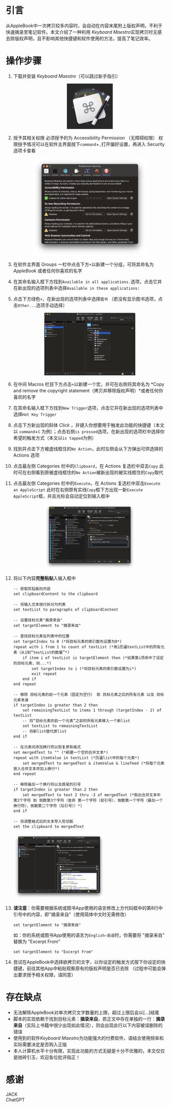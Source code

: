 # 引言

​	从AppleBook中一次拷贝较多内容时，会自动在内容末尾附上版权声明，不利于快速摘录至笔记软件。本文介绍了一种利用 *Keyboard Maestro*实现拷贝时无感去除版权声明，且不影响其他快捷键和软件使用的方法，提高了笔记效率。

# 操作步骤

1. 下载并安装 *Keyboard Maestro*（可以跳过新手指引）
   <center><img src="https://raw.githubusercontent.com/Lavan1874/markdownimage/main/kmicon-1.tiff.png" style="zoom:25%;" /><center>

2. 授予其相关权限
   必须授予的为 Accessibility Permission （无障碍权限）
   权限授予情况可以在软件主界面按下`command`+`,`打开偏好设置，再进入 Security 选项卡查看

   <center><img src="https://raw.githubusercontent.com/Lavan1874/markdownimage/main/Security%20tab.png" style="zoom:35%;" /><center>

3. 在软件主界面 Groups 一栏中点击下方`+`以新建一个分组，可将其命名为 *AppleBook* 或者任何你喜欢的名字

4. 在其命名输入框下方找到`Available in all applications.`选项，点击它并在新出现的选项列表中选择`Available in these applications:`

5. 点击下方绿色`+`，在新出现的选项列表中选择`图书`
   （若没有显示图书选项，点击`Other...`选项手动选择）
   <center><img src="https://raw.githubusercontent.com/Lavan1874/markdownimage/main/Groups_AppleBook_%E5%9B%BE%E4%B9%A6.png" style="zoom:28%;" /><center>

6. 在中间 Macros 栏目下方点击`+`以新建一个宏，并可在右侧将其命名为 *Copy and remove the copyright statement（拷贝并移除版权声明）*或者任何你喜欢的名字

7. 在其命名输入框下方找到`New Trigger`选项，点击它并在新出现的选项列表中选择`Hot Key Trigger`

8. 点击下方新出现的斜体 *Click* ，并键入你想要用于触发此功能的快捷键（本文以 `command`+`C` 为例）；点击右侧`is pressed`选项，在新出现的选项栏中选择你希望的触发方式（本文以`is tapped`为例）

9. 找到并点击下方被虚线框住的`No Action`，此时左侧会从下方弹出可供选择的 Actions 选项

10. 点击最左侧 Categories 栏中的`Clipboard`，在 Actions 复选栏中双击`Copy`
    此时可在右侧看到原被虚线框住的`No Action`被新出现的被实线框住的`Copy`取代

11. 点击最左侧 Categories 栏中的`Execute`，在 Actions 复选栏中双击`Execute an AppleScript`
    此时在右侧原有实线`Copy`框下方出现一新`Execute AppleScript`框，并且光标会自动定位到输入框中

    <center><img src="https://raw.githubusercontent.com/Lavan1874/markdownimage/main/No%20Action_%20Copy_Execute%20an%20AppleScript.png" style="zoom:28%;" /><center>

12. 将以下内容**完整粘贴**入输入框中

    ```
    -- 获取剪贴板的内容
    set clipboardContent to the clipboard
    
    -- 将输入文本按行拆分为列表
    set textList to paragraphs of clipboardContent
    
    -- 设置目标元素"摘录来自"
    set targetElement to "摘录来自"
    
    -- 查找目标元素在列表中的位置
    set targetIndex to 0 (*将目标元素的索引数先设置为0*)
    repeat with i from 1 to count of textList (*用i历遍textList中的所有元素（从1到“textList的数量”*)
    	if item i of textList is targetElement then (*如果第i项命中了设定的目标元素，则...*)
    		set targetIndex to i (*将目标元素的索引数设置为i*)
    		exit repeat
    	end if
    end repeat
    
    -- 移除 目标元素的前一个元素（固定为空行） 和 目标元素之后的所有元素 以及 目标元素本身
    if targetIndex is greater than 2 then
    	set remainingTextList to items 1 through (targetIndex - 2) of textList
    	-- 将“目标元素的前一个元素”之前的所有元素移入一个新list
    	set textList to remainingTextList
    	-- 将新list替代原list
    end if
    
    -- 在元素间添加换行符以恢复原有格式
    set mergedText to "" (*新建一个空的合并文本*)
    repeat with itemValue in textList (*历遍list中的每个元素*)
    	set mergedText to mergedText & itemValue & linefeed (*将每个元素放入合并文本并加上换行*)
    end repeat
    
    -- 移除最后一个换行符以及首尾的引号
    if targetIndex is greater than 2 then
    	set mergedText to text 2 thru -3 of mergedText (*取出合并文本中 第2个字符 到 倒数第3个字符（舍弃 第一个字符（前引号）、倒数第一个字符（最后一个换行符）、倒数第二个字符（后引号））*)
    end if
    
    -- 将调整格式后的文本导入剪切板
    set the clipboard to mergedText
    ```

    <img src="https://raw.githubusercontent.com/Lavan1874/markdownimage/main/Copy_Execute_AppleScript2.png" style="zoom:28%;" />

13. **请注意**：你需要根据系统或图书App使用的语言修改上方代码框中的第8行中引号中的内容，即"摘录来自"（使用简体中文时无需修改）

    ```
    set targetElement to "摘录来自"
    ```

    如：你的系统或图书App使用的语言为`English—英语`时，你需要将 "摘录来自" 替换为 "Excerpt From"

    ```
    set targetElement to "Excerpt From"
    ```

14. 尝试在AppleBook中选择欲拷贝的文字，以你设定的触发方式按下你设定的快捷键，前往其他App中粘贴观察原有的版权声明是否已去除
    （过程中可能会弹出要求授予相关权限，请同意）

# 存在缺点

- 无法解除AppleBook对单次拷贝文字数量的上限，超过上限后会以[…]结尾
- 脚本的实现依赖于找到目标元素：**摘录来自**，若正文中存在单独的一行：**摘录来自**（实际上书籍中很少出现如此情况），则会出现此行以下内容被误删除的错误
- 使用到的软件*Keyboard Maestro*为功能强大的付费软件，请结合使用频率和实际需要决定是否购入正版
- 本人计算机水平十分有限，实现此功能的方式无疑是十分不优雅的，本文仅仅是抛砖引玉，欢迎各位批评指正！





# 感谢

JACK
<br />
ChatGPT
